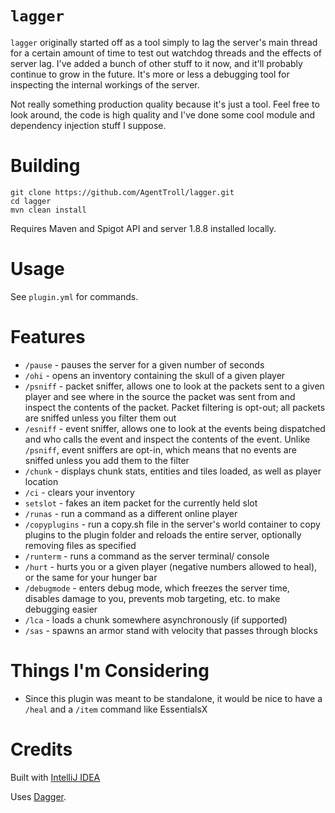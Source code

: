 # `lagger`

`lagger` originally started off as a tool simply to lag the
server's main thread for a certain amount of time to test
out watchdog threads and the effects of server lag. I've
added a bunch of other stuff to it now, and it'll probably
continue to grow in the future. It's more or less a
debugging tool for inspecting the internal workings of the
server.

Not really something production quality because it's just a
tool. Feel free to look around, the code is high quality and
I've done some cool module and dependency injection stuff
I suppose.

# Building

``` shell
git clone https://github.com/AgentTroll/lagger.git
cd lagger
mvn clean install
```

Requires Maven and Spigot API and server 1.8.8 installed
locally.

# Usage

See `plugin.yml` for commands.

# Features

- `/pause` - pauses the server for a given number of seconds
- `/ohi` - opens an inventory containing the skull of a
given player
- `/psniff` - packet sniffer, allows one to look at the
packets sent to a given player and see where in the source
the packet was sent from and inspect the contents of the
packet. Packet filtering is opt-out; all packets are
sniffed unless you filter them out
- `/esniff` - event sniffer, allows one to look at the
events being dispatched and who calls the event and inspect
the contents of the event. Unlike `/psniff`, event sniffers
are opt-in, which means that no events are sniffed unless
you add them to the filter
- `/chunk` - displays chunk stats, entities and tiles
loaded, as well as player location
- `/ci` - clears your inventory
- `setslot` - fakes an item packet for the currently held
slot
- `/runas` - run a command as a different online player
- `/copyplugins` - run a copy.sh file in the server's world
container to copy plugins to the plugin folder and reloads
the entire server, optionally removing files as specified
- `/runterm` - runs a command as the server terminal/
console
- `/hurt` - hurts you or a given player (negative numbers
allowed to heal), or the same for your hunger bar
- `/debugmode` - enters debug mode, which freezes the
server time, disables damage to you, prevents mob
targeting, etc. to make debugging easier
- `/lca` - loads a chunk somewhere asynchronously (if
supported)
- `/sas` - spawns an armor stand with velocity that passes
through blocks

# Things I'm Considering

- Since this plugin was meant to be standalone, it would be
nice to have a `/heal` and a `/item` command like
EssentialsX

# Credits

Built with [IntelliJ IDEA](https://www.jetbrains.com/idea/)

Uses [Dagger](https://github.com/google/dagger).
